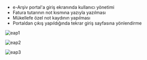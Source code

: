 - e-Arşiv portal'a giriş ekranında kullanıcı yönetimi
- Fatura tutarının not kısmına yazıyla yazılması
- Mükellefe özel not kaydının yapılması
- Portaldan çıkış yapıldığında tekrar giriş sayfasına yönlendirme

![eap1](https://github.com/user-attachments/assets/b868fcbf-347f-4367-bebf-473e1fc0a22a)

![eap2](https://github.com/user-attachments/assets/22137c2a-5a1c-47dd-9368-b69b99f710ec)

![eap3](https://github.com/user-attachments/assets/975bed3c-9235-4b6c-b933-2ad421eefeec)

